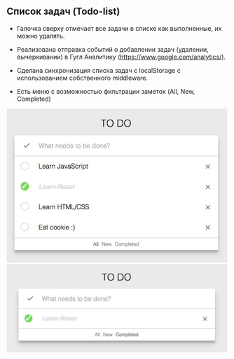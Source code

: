 
## Список задач (Todo-list)

 - Галочка сверху отмечает все задачи в списке как выполненные, их можно удалять.
 
 - Реализована отправка событий о добавлении задач (удалении, вычеркивании) в Гугл Аналитику (https://www.google.com/analytics/).

 - Сделана синхронизация списка задач с localStorage c использованием собственного middleware.

 - Есть меню с возможностью фильтрации заметок (All, New, Completed)

![todos](../../_assets/todos.png)
![completeTodos](../../_assets/completeTodos.png)

